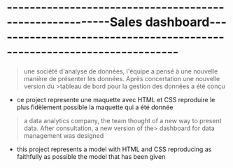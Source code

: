 #  --------------------------------------------------------Sales dashboard-----------------------------------------------------------------------
>une société d'analyse de données, l'équipe a pensé à une nouvelle manière de présenter les données. Après concertation une nouvelle version du >tableau de bord pour la gestion des données a été conçu
* ce project represente une maquette avec HTML et CSS  reproduire le plus fidèlement possible la maquette qui  a été donnée

>a data analytics company, the team thought of a new way to present data. After consultation, a new version of the> dashboard for data management was designed
* this project represents a model with HTML and CSS reproducing as faithfully as possible the model that has been given